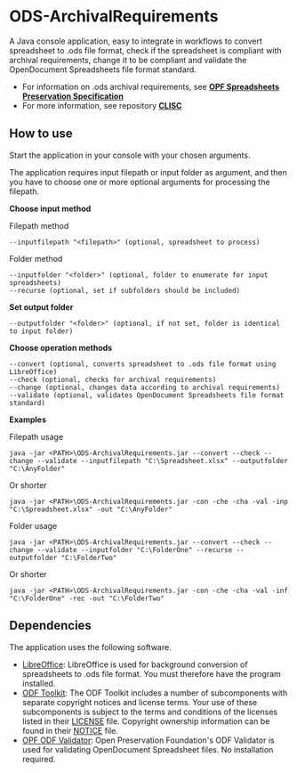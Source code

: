 # ODS-ArchivalRequirements

A Java console application, easy to integrate in workflows to convert spreadsheet to .ods file format, check if the spreadsheet is compliant with archival requirements, change it to be compliant and validate the OpenDocument Spreadsheets file format standard.

* For information on .ods archival requirements, see **[OPF Spreadsheets Preservation Specification](https://github.com/opf-labs/Spreadsheets-Preservation-Specification/blob/main/v1.0/Specification.md#41-opendocument-spreadsheets)**
* For more information, see repository **[CLISC](https://github.com/Asbjoedt/CLISC)**

## How to use

Start the application in your console with your chosen arguments.

The application requires input filepath or input folder as argument, and then you have to choose one or more optional arguments for processing the filepath.

**Choose input method**

Filepath method
```
--inputfilepath "<filepath>" (optional, spreadsheet to process)
```
Folder method
```
--inputfolder "<folder>" (optional, folder to enumerate for input spreadsheets)
--recurse (optional, set if subfolders should be included)
```

**Set output folder**

```
--outputfolder "<folder>" (optional, if not set, folder is identical to input folder)
```

**Choose operation methods**

```
--convert (optional, converts spreadsheet to .ods file format using LibreOffice)
--check (optional, checks for archival requirements)
--change (optional, changes data according to archival requirements)
--validate (optional, validates OpenDocument Spreadsheets file format standard)
```
**Examples**

Filepath usage
```
java -jar <PATH>\ODS-ArchivalRequirements.jar --convert --check --change --validate --inputfilepath "C:\Spreadsheet.xlsx" --outputfolder "C:\AnyFolder"
```
Or shorter
```
java -jar <PATH>\ODS-ArchivalRequirements.jar -con -che -cha -val -inp "C:\Spreadsheet.xlsx" -out "C:\AnyFolder"
```
Folder usage
```
java -jar <PATH>\ODS-ArchivalRequirements.jar --convert --check --change --validate --inputfolder "C:\FolderOne" --recurse --outputfolder "C:\FolderTwo"
```
Or shorter
```
java -jar <PATH>\ODS-ArchivalRequirements.jar -con -che -cha -val -inf "C:\FolderOne" -rec -out "C:\FolderTwo"
```

## Dependencies

The application uses the following software.
* [LibreOffice](https://www.libreoffice.org/): LibreOffice is used for background conversion of spreadsheets to .ods file format. You must therefore have the program installed.
* [ODF Toolkit](https://odftoolkit.org/): The ODF Toolkit includes a number of subcomponents with separate copyright notices and license terms. Your use of these subcomponents is subject to the terms and conditions of the licenses listed in their [LICENSE](https://github.com/tdf/odftoolkit/blob/master/LICENSE) file. Copyright ownership information can be found in their [NOTICE](https://github.com/tdf/odftoolkit/blob/master/NOTICE) file.
* [OPF ODF Validator](https://github.com/opf-labs/odf-validator): Open Preservation Foundation's ODF Validator is used for validating OpenDocument Spreadsheet files. No installation required.
